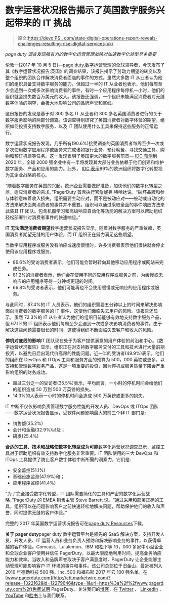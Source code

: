 # 数字运营状况报告揭示了英国数字服务兴起带来的 IT 挑战

> 原文:[https://devo PS . com/state-digital-operations-report-reveals-challenges-resulting-rise-digital-services-uk/](https://devops.com/state-digital-operations-report-reveals-challenges-resulting-rise-digital-services-uk/)

*page duty 调查发现强有力的数字化运营管理战略对加速数字化转型至关重要*

伦敦—(2017 年 10 月 5 日)—[page duty](http://ctt.marketwire.com/?release=1322162&id=12279631&type=1&url=http%3a%2f%2fwww.pagerduty.com%2f),[数字运营管理](http://ctt.marketwire.com/?release=1322162&id=12279634&type=1&url=https%3a%2f%2fwww.pagerduty.com%2fdigital-operations-management)的全球领导者，今天发布了其《数字运营状况报告:英国》的调查结果，该报告揭示了劳动力期望的转变以及整个组织的团队合作解决消费者面临的事件的方式。虽然大多数 IT 从业者认为他们的组织具备支持数字服务的能力，但超过一半的 IT 从业者也表示，他们每周至少会遇到一次或多次影响消费者的事件，有时一个应用程序每停机一小时，他们的组织就会损失数百万美元的收入。该报告还强调，一个组织未能满足消费者对无缝数字体验的期望，会极大地影响公司的品牌声誉和底线。

这份报告的发现是基于对 300 多名 IT 从业者和 300 多名英国消费者进行的关于数字服务影响的两部分调查。该调查特别研究了英国消费者对数字体验的期望，组织如何投资支持数字服务，以及 IT 团队使用什么工具来保持这些服务的正常运行。

数字运营状况报告发现，几乎所有(90.6%)接受调查的英国消费者每周至少一次或多次使用数字应用程序或服务来完成诸如银行业务、预订晚餐、寻找交通工具、购物和预订机票等任务。这一发现表明了英国更大的数字服务前景— [IDC 预测](http://ctt.marketwire.com/?release=1322162&id=12279637&type=1&url=https%3a%2f%2fwww.idc.com%2fgetdoc.jsp%3fcontainerId%3dprUS41888916)到 2020 年，全球 2000 强企业中有一半将发现其大部分业务依赖于他们创建和维护数字服务、产品和应用的能力。此外， [IDC 表示](http://ctt.marketwire.com/?release=1322162&id=12279640&type=1&url=https%3a%2f%2fwww.idc.com%2fgetdoc.jsp%3fcontainerId%3dEMEA42892817)89%的欧洲组织将数字化转型视为其企业战略的核心。

“随着数字服务在英国的兴起，欧洲企业需要做好准备，加快他们的数字化转型之旅，适应消费者的需求，”PagerDuty 首席执行官詹妮弗·特哈达说。“破坏品牌和参与体验意味着收入损失，组织需要主动应对，而不是被动应对——被动或自动化的方法来解决面向消费者的事件并不重要。组织可以通过采取全面的事件响应方法来武装其 IT 团队。包含机器学习和高级响应自动化等功能的解决方案可以帮助组织轻松部署针对消费者事件的快速响应。”

**IT 无法满足消费者期望**数字运营状况报告显示，随着对数字服务的严重依赖，英国消费者期望无缝的用户体验，而 IT 组织正在努力满足这些期望。

当数字应用程序或服务没有响应或速度很慢时，许多消费者表示他们很快就会停止使用该应用程序或服务。

*   86.6%的受访消费者表示，他们可能会暂时转向其他移动应用程序或网站来完成任务。
*   81.2%的消费者表示，他们会在使用不同的应用程序或服务之前，为缓慢或无响应的应用程序等待一分钟或更短的时间。
*   66.8%的受访者表示，他们可能再也不会使用缓慢或无响应的应用程序或服务。

与此同时，87.4%的 IT 人员表示，他们的组织需要五分钟以上的时间来解决影响面向消费者的数字服务的 IT 事件，这使他们面临失去用户的风险。该报告还显示，虽然 72.3%的 IT 从业者认为他们的组织目前能够有效地支持数字服务产品，但 67.1%的 IT 组织表示他们每周至少会遇到一次或多次影响消费者的事件。由于解决这些问题需要很长的时间，这使得组织不断面临失去客户和收入的风险。

**停机对底线的影响**IT 团队现在处于为客户提供满意的用户体验的前沿和中心。《数字运营状况报告》显示，组织正在对支持数字服务交付的工具和技术进行大量前期投资，以避免日后出现代价高昂的性能问题。近一半的受访者(49.9%)表示，他们的组织在 DevOps 和 ITOps 工具和服务方面的预算为 500，000 英镑或更多，以支持和管理数字服务产品，这是一项重要的投资，因为停机或服务质量下降会严重影响组织的财务成功。

*   超过三分之一的受访者(35.5%)表示，平均而言，一小时的停机时间会给他们的组织造成 50 万到 500 万英镑的损失。
*   14.3%的人表示一小时的停机时间会造成 500 万英镑或更多的损失。

IT 中断不仅仅影响负责管理数字服务性能的开发人员、DevOps 或 ITOps 团队——数字运营状况报告显示，受软件问题影响最大的前三个非 IT 部门是:

*   销售额(35.2%)
*   会计和金融(32.9%)以及；
*   研发(25.4%)

**合适的工具、技术和战略使数字化转型成为可能**数字化运营状况调查显示，监控工具对于帮助组织有效支持数字化服务非常重要。IT 团队使用的三大 DevOps 和 ITOps 工具提供了防止客户数字体验中断所需的洞察力，它们是:

*   安全监控(51.1%)
*   基础设施监测(47.9%)和；
*   应用程序监控(41.4%)

“为了完全接受数字化转型，IT 团队需要简化的工具和严密的数字化运营战略，”PagerDuty 的 EMEA 销售主管 Steve Barrett 说。“通过采用和部署正确的工具，组织可以在问题影响客户之前快速轻松地解决问题，帮助保护他们的收入和声誉，同时提供无缝的客户体验。”

完整的 2017 年英国数字运营状况报告可在[page duty Resources](http://ctt.marketwire.com/?release=1322162&id=12279643&type=1&url=https%3a%2f%2fwww.pagerduty.com%2fresources%2freports%2fdigital-operation-uks%2f%3futm_source%3dpr%26utm_medium%3drelease%26utm_campaign%3dreport_digital_ops_uk%26utm_content%3ddigital-ops-report-uk)下载。

**关于 pager duty**pager duty 数字运营平台是领先的 SaaS 解决方案，支持开发人员、开发人员、IT 运营人员和业务负责人预防和解决影响业务的事件，以获得卓越的客户体验。Comcast、Lululemon、IBM 和松下等 10，000 多家中小型企业和全球企业客户使用并信任 PagerDuty，以最大限度地利用时间，提高业务响应能力和效率。当收入和品牌声誉取决于客户满意度时，PagerDuty 让企业能够主动管理可能影响客户 IT 环境的事件和事件。该公司总部位于旧金山，最近被列入 2016 年德勤科技 500 强，Inc. 500 和福布斯 2017 年云 100 强名单。在[www.pagerduty.com](http://ctt.marketwire.com/?release=1322162&id=12279646&type=1&url=https%3a%2f%2fwww.pagerduty.com%2f)免费试用 PagerDuty。关注我们的[博客](http://ctt.marketwire.com/?release=1322162&id=12279649&type=1&url=https%3a%2f%2fwww.pagerduty.com%2fblog%2f)，在 [Twitter](http://ctt.marketwire.com/?release=1322162&id=12279652&type=1&url=https%3a%2f%2ftwitter.com%2fpagerduty) 、 [LinkedIn](http://ctt.marketwire.com/?release=1322162&id=12279655&type=1&url=https%3a%2f%2fwww.linkedin.com%2fcompany%2f482819) 、 [YouTube](http://ctt.marketwire.com/?release=1322162&id=12279658&type=1&url=https%3a%2f%2fwww.youtube.com%2fchannel%2fUCIL6fDywCheNp3rnf_v4R-g) 和[脸书](http://ctt.marketwire.com/?release=1322162&id=12279661&type=1&url=https%3a%2f%2fwww.facebook.com%2fPagerDuty%2f)上与我们联系。